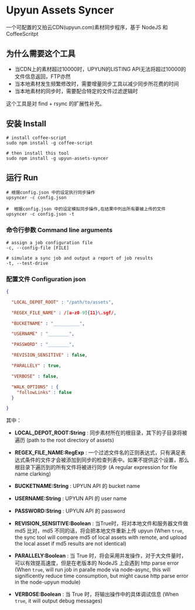 Upyun Assets Syncer
===================

一个可配置的又拍云CDN(upyun.com)素材同步程序，基于 NodeJS 和 CoffeeScritpt


## 为什么需要这个工具

* 当CDN上的素材超过10000时，UPYUN的LISTING API无法将超过10000的文件信息返回，FTP亦然
* 当本地素材发生频繁修改时，需要增量同步工具以减少同步所花费的时间
* 当本地素材的同步时，需要配合特定的文件过滤逻辑时

这个工具是对 find + rsync 的扩展性补充。

## 安装 Install

    # install coffee-script
    sudo npm install -g coffee-script

    # then install this tool
    sudo npm install -g upyun-assets-syncer


## 运行 Run

    # 根据config.json 中的设定执行同步操作
    upsyncer -c config.json

    #  根据config.json 中的设定模拟同步操作,在结果中列出所有要被上传的文件
    upsyncer -c config.json -t

### 命令行参数 Command line arguments

    # assign a job configuration file
    -c, --config-file [FILE]

    # simulate a sync job and output a report of job results
    -t, --test-drive

### 配置文件 Configuration json

```json
{

  "LOCAL_DEPOT_ROOT" : "/path/to/assets",

  "REGEX_FILE_NAME" : /[a-z0-9]{11}\.sgf/,

  "BUCKETNAME" : "__________",

  "USERNAME" : "________",

  "PASSWORD" : "________",

  "REVISION_SENSITIVE" : false,

  "PARALLELY" : true,

  "VERBOSE" : false,

  "WALK_OPTIONS" : {
    "followLinks" : false
  }

}

```

其中：

* **LOCAL_DEPOT_ROOT:String** :  同步素材所在的根目录，其下的子目录将被遍历 (path to the root directory of assets)

* **REGEX_FILE_NAME:RegExp** :  一个过滤文件名的正则表达式，只有满足表达式条件的文件才会被添加到同步的检查列表中。如果不提供这个设置，那么根目录下遍历到的所有文件将被进行同步 (A regular expression for file name clarking)

* **BUCKETNAME:String** :  UPYUN API 的 bucket name

* **USERNAME:String** : UPYUN API 的 user name

* **PASSWORD:String** : UPYUN API 的 password

* **REVISION_SENSITIVE:Boolean** : 当True时，将对本地文件和服务器文件做 md5 比对，md5 不同的话，将会把本地文件重新上传 upyun (When `true`, the sync tool will compare md5 of local assets with remote, and upload the local asset if md5 results are not identical)

* **PARALLELY:Boolean** : 当 True 时，将会采用并发操作，对于大文件量时，可以有效提高速度，但是在老版本的 NodeJS 上会遇到 http parse error (When `true`, will run job in paralle mode via node-async, this will significently reduce time consumption, but  might cause http parse error in the node-upyun module)

* **VERBOSE:Boolean** : 当 True 时，将输出操作中的具体调试信息 (When `true`, it will output debug messages)





